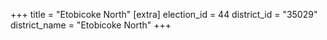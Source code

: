 +++
title = "Etobicoke North"
[extra]
election_id = 44
district_id = "35029"
district_name = "Etobicoke North"
+++
